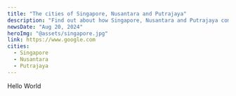 ```yaml
---
title: "The cities of Singapore, Nusantara and Putrajaya"
description: "Find out about how Singapore, Nusantara and Putrajaya come together as one."
newsDate: "Aug 20, 2024"
heroImg: "@assets/singapore.jpg"
link: https://www.google.com
cities:
  - Singapore
  - Nusantara
  - Putrajaya
---
```


Hello World
